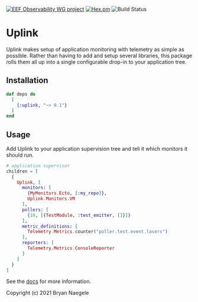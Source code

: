 [![EEF Observability WG project](https://img.shields.io/badge/EEF-Observability-black)](https://github.com/erlef/eef-observability-wg)
[![Hex.pm](https://img.shields.io/hexpm/v/uplink)](https://hex.pm/packages/uplink)
![Build Status](https://github.com/elixir-uplink/uplink/workflows/Test/badge.svg)

# Uplink

Uplink makes setup of application monitoring with telemetry as simple as possible. Rather
than having to add and setup several libraries, this package rolls them all up into a single
configurable drop-in to your application tree.

## Installation

```elixir
def deps do
  [
    {:uplink, "~> 0.1"}
  ]
end
```

## Usage

Add Uplink to your application supervision tree and tell it which monitors
it should run. 

```elixir
# application supervisor
children = [
  {
    Uplink, [
      monitors: [
        {MyMonitors.Ecto, [:my_repo]},
        Uplink.Monitors.VM
      ],
      pollers: [
        {10, [{TestModule, :test_emitter, []}]}
      ],
      metric_definitions: [
        Telemetry.Metrics.counter("poller.test.event.lasers")
      ],
      reporters: [
        Telemetry.Metrics.ConsoleReporter
      ]
    ]
  }
]
```
See the [docs](https://hexdocs.pm/uplink) for more information.


Copyright (c) 2021 Bryan Naegele
